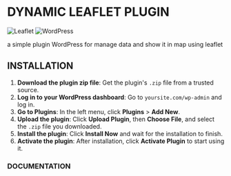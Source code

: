 # DYNAMIC LEAFLET PLUGIN

![Leaflet](https://img.shields.io/badge/leaflet-1.9.4-green.svg?style=flat)
![WordPress](https://img.shields.io/badge/wordpress-6.7.2-green.svg?style=flat)

a simple plugin WordPress for manage data and show it in map using leaflet

## INSTALLATION
1. **Download the plugin zip file**: Get the plugin's `.zip` file from a trusted source.
2. **Log in to your WordPress dashboard**: Go to `yoursite.com/wp-admin` and log in.
3. **Go to Plugins**: In the left menu, click **Plugins** > **Add New**.
4. **Upload the plugin**: Click **Upload Plugin**, then **Choose File**, and select the `.zip` file you downloaded.
5. **Install the plugin**: Click **Install Now** and wait for the installation to finish.
6. **Activate the plugin**: After installation, click **Activate Plugin** to start using it.

### DOCUMENTATION